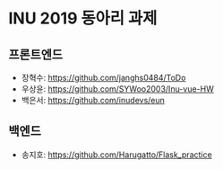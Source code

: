 # INU 2019 동아리 과제

## 프론트엔드
- 장혁수: https://github.com/janghs0484/ToDo
- 우상윤: https://github.com/SYWoo2003/Inu-vue-HW
- 백은서: https://github.com/inudevs/eun 

## 백엔드
- 송지호: https://github.com/Harugatto/Flask_practice
